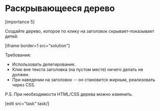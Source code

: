 # Раскрывающееся дерево

[importance 5]

Создайте дерево, которое по клику на заголовок скрывает-показывает детей: 

[iframe border=1 src="solution"]


Требования:
<ul>
<li>Использовать делегирование.</li>
<li>Клик вне текста заголовка (на пустом месте) ничего делать не должен.</li>
<li>При наведении на заголовок -- он становится жирным, реализовать через CSS.</li>
</ul>

P.S. При необходимости HTML/CSS дерева можно изменить.

[edit src="task" task/]